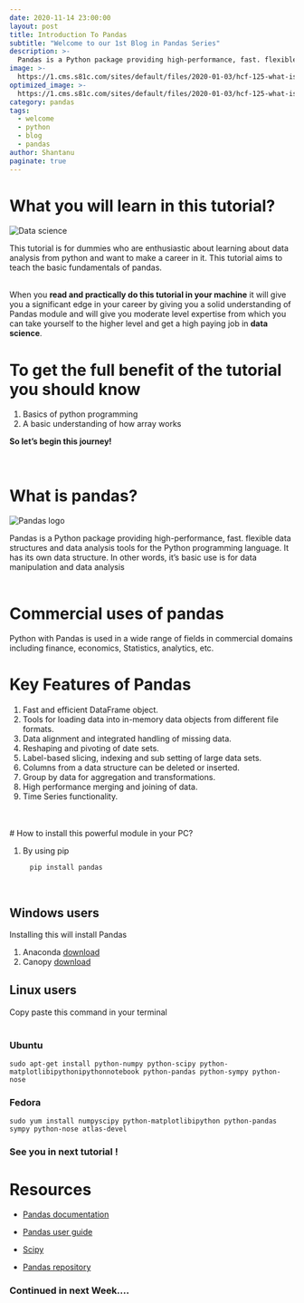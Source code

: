 ```yaml
---
date: 2020-11-14 23:00:00
layout: post
title: Introduction To Pandas
subtitle: "Welcome to our 1st Blog in Pandas Series"
description: >-
  Pandas is a Python package providing high-performance, fast. flexible data structures and data analysis tools for the Python programming language. It has its own data structure. In other words, it’s basic use is for data manipulation and data analysis
image: >-
  https://1.cms.s81c.com/sites/default/files/2020-01-03/hcf-125-what-is-data-science-0001.png
optimized_image: >-
  https://1.cms.s81c.com/sites/default/files/2020-01-03/hcf-125-what-is-data-science-0001.png
category: pandas
tags:
  - welcome
  - python
  - blog
  - pandas
author: Shantanu
paginate: true
---
```


# What you will learn in this tutorial?

![Data science](https://1.cms.s81c.com/sites/default/files/2020-01-03/hcf-125-what-is-data-science-0001.png)
 
This tutorial is for dummies who are enthusiastic about learning about data analysis from python and want to make a career in it. This tutorial aims to teach the basic fundamentals of pandas.
<br> 
<br>

When you **read and practically do this tutorial in your machine** it will give you a significant edge in your career by giving you a solid understanding of Pandas module and will give you moderate level expertise from which you can take yourself to the higher level and get a high paying job in **data science**.  

# To get the full benefit of the tutorial you should know

1. Basics of python programming
2. A basic understanding of how array works

**So let’s begin this journey!**
 
<br>

# What is pandas?

![Pandas logo](https://miro.medium.com/max/601/1*cxfqR8NAj8HGal8CVOZ7hg.png)

Pandas is a Python package providing high-performance, fast. flexible data structures and data analysis tools for the Python programming language. It has its own data structure. 
In other words, it’s basic use is for data manipulation and data analysis
<br>
<br>

# Commercial uses of pandas

Python with Pandas is used in a wide range of fields in commercial domains including finance, economics, Statistics, analytics, etc.



# Key Features of Pandas

1.	Fast and efficient DataFrame object.
2.	Tools for loading data into in-memory data objects from different file formats.
3.	Data alignment and integrated handling of missing data.
4.	Reshaping and pivoting of date sets.
5.	Label-based slicing, indexing and sub setting of large data sets.
6.	Columns from a data structure can be deleted or inserted.
7.	Group by data for aggregation and transformations.
8.	High performance merging and joining of data.
9.	Time Series functionality.
<br>
<br>
# How to install this powerful module in your PC?

 
1. By using pip
```
     pip install pandas
```
<br>

## Windows users

Installing this will install Pandas 
1. Anaconda [download]("https://www.continuum.io")
2. Canopy [download]("https://www.enthought.com/products/canopy/")


## Linux users

Copy paste this command in your terminal
<br>
<br>
### Ubuntu

```
sudo apt-get install python-numpy python-scipy python-matplotlibipythonipythonnotebook python-pandas python-sympy python-nose
```

### Fedora
```
sudo yum install numpyscipy python-matplotlibipython python-pandas sympy python-nose atlas-devel
```

### **See you in next tutorial !**

# Resources

* [Pandas documentation]("https://pandas.pydata.org/docs/")

* [Pandas user guide]("https://pandas.pydata.org/docs/user_guide/index.html#user-guide")

* [Scipy]("https://www.scipy.org/)
* [Pandas repository ]("https://github.com/pandas-dev/pandas")
 
### Continued in next Week....





